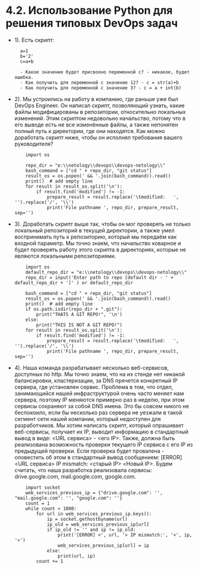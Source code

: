 # 4.2. Использование Python для решения типовых DevOps задач
- 1). Есть скрипт:
	 
		a=1
		b='2'
		c=a+b
		
		- Какое значение будет присвоено переменной c? - никакое, будет ошибка.
		- Как получить для переменной c значение 12? - с = str(a)+b
		- Как получить для переменной c значение 3? - c = a + int(b)
	
- 2). Мы устроились на работу в компанию, где раньше уже был DevOps Engineer. 
Он написал скрипт, позволяющий узнать, какие файлы модифицированы в репозитории,
 относительно локальных изменений. Этим скриптом недовольно начальство, 
 потому что в его выводе есть не все изменённые файлы, 
 а также непонятен полный путь к директории, где они находятся. 
Как можно доработать скрипт ниже, чтобы он исполнял требования вашего руководителя?

	```
        import os

		repo_dir = "e:\\netology\\devops\\devops-netology\\"
		bash_command = ["cd " + repo_dir, "git status"]
		result_os = os.popen(' && '.join(bash_command)).read()
		print()  # add empty line
		for result in result_os.split('\n'):
			if result.find('modified') != -1:
				prepare_result = result.replace('\tmodified:   ', '').replace('/', '\\')
				print('File pathname ', repo_dir, prepare_result, sep='')
	```

- 3). Доработать скрипт выше так, чтобы он мог проверять не только локальный репозиторий в текущей директории, 
а также умел воспринимать путь к репозиторию, который мы передаём как входной параметр. 
Мы точно знаем, что начальство коварное и будет проверять работу этого скрипта в директориях, 
которые не являются локальными репозиториями.

	```
        import os
		default_repo_dir = "e:\\netology\\devops\\devops-netology\\"
		repo_dir = input('Enter path to repo [default dir - ' + default_repo_dir + ']' ) or default_repo_dir

		bash_command = ["cd " + repo_dir, "git status"]
		result_os = os.popen(' && '.join(bash_command)).read()
		print()  # add empty line
		if os.path.isdir(repo_dir + ".git"):
			print("THATS A GIT REPO!", '\n')
		else:
			print("THIS IS NOT A GIT REPO!")
		for result in result_os.split('\n'):
			if result.find('modified') != -1:
				prepare_result = result.replace('\tmodified:   ', '').replace('/', '\\')
				print('File pathname ', repo_dir, prepare_result, sep='')
	```
		
- 4). Наша команда разрабатывает несколько веб-сервисов, доступных по http. 
Мы точно знаем, что на их стенде нет никакой балансировки, кластеризации, 
за DNS прячется конкретный IP сервера, где установлен сервис. 
Проблема в том, что отдел, занимающийся нашей инфраструктурой очень часто меняет нам сервера, 
поэтому IP меняются примерно раз в неделю, при этом сервисы сохраняют за собой DNS имена.
 Это бы совсем никого не беспокоило, если бы несколько раз сервера не уезжали в такой сегмент сети нашей компании, 
 который недоступен для разработчиков. Мы хотим написать скрипт, который опрашивает веб-сервисы, получает их IP, 
 выводит информацию в стандартный вывод в виде: <URL сервиса> - <его IP>. 
 Также, должна быть реализована возможность проверки текущего IP сервиса c его IP из предыдущей проверки.
 Если проверка будет провалена - оповестить об этом в стандартный вывод сообщением: [ERROR] <URL сервиса> IP mismatch: <старый IP> <Новый IP>. 
Будем считать, что наша разработка реализовала сервисы: drive.google.com, mail.google.com, google.com.
	```
		import socket
		web_services_previous_ip = {"drive.google.com": '', "mail.google.com": '', "google.com": ''}
		count = 1
		while count < 1000:
			for url in web_services_previous_ip.keys():
				ip = socket.gethostbyname(url)
				ip_old = web_services_previous_ip[url]
				if ip_old != '' and ip != ip_old:
					print('[ERROR] <', url, '> IP mismatch:', '<', ip, '>')
					web_services_previous_ip[url] = ip
				else:
					print(url, ip)
			count += 1
	```